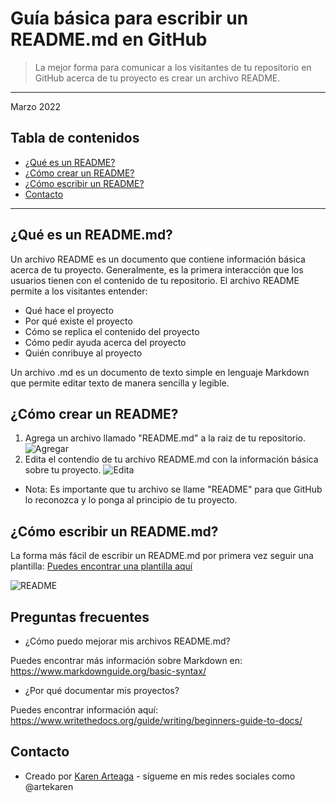 # Guía básica para escribir un README.md en GitHub
>  La mejor forma para comunicar a los visitantes de tu repositorio en GitHub acerca de tu proyecto es crear un archivo README.
---
Marzo 2022

## Tabla de contenidos
* [¿Qué es un README?](#introduccion)
* [¿Cómo crear un README?](#crear)
* [¿Cómo escribir un README?](#escribir)
* [Contacto](#contacto)
---


## ¿Qué es un README.md? <a name="introduccion"></a> 
Un archivo README es un documento que contiene información básica acerca de tu proyecto. Generalmente, es la primera interacción que los usuarios tienen con el contenido de tu repositorio. El archivo README permite a los visitantes entender:
- Qué hace el proyecto
- Por qué existe el proyecto
- Cómo se replica el contenido del proyecto
- Cómo pedir ayuda acerca del proyecto
- Quién conribuye al proyecto

Un archivo .md es un documento de texto simple en lenguaje Markdown que permite editar texto de manera sencilla y legible. 


## ¿Cómo crear un README? <a name="crear"></a> 
1. Agrega un archivo llamado "README.md" a la raiz de tu repositorio.
![Agregar](https://user-images.githubusercontent.com/69361149/160881836-d3aadc69-5637-41bb-91ae-9efd46c26e8a.png)
3. Edita el contendio de tu archivo README.md con la información básica sobre tu proyecto.
![Edita](https://user-images.githubusercontent.com/69361149/160882130-17e885e4-d8b2-4a4b-ac5f-201ac3496e64.png)
- Nota: Es importante que tu archivo se llame "README" para que GitHub lo reconozca y lo ponga al principio de tu proyecto.


## ¿Cómo escribir un README.md? <a name="escribir"></a> 
La forma más fácil de escribir un README.md por primera vez seguir una plantilla:
[Puedes encontrar una plantilla aquí](https://github.com/KarenArteaga/Como-escribir-un-readme/blob/main/plantillaREADME.md)


![README](https://user-images.githubusercontent.com/69361149/160894945-31e1f62c-bf84-4d31-b691-b71089ab5939.png)


## Preguntas frecuentes
- ¿Cómo puedo mejorar mis archivos README.md? 

Puedes encontrar más información sobre Markdown en: https://www.markdownguide.org/basic-syntax/

- ¿Por qué documentar mis proyectos?

Puedes encontrar información aquí: https://www.writethedocs.org/guide/writing/beginners-guide-to-docs/



## Contacto
* Creado por [Karen Arteaga](https://github.com/KarenArteaga) - sígueme en mis redes sociales como @artekaren
